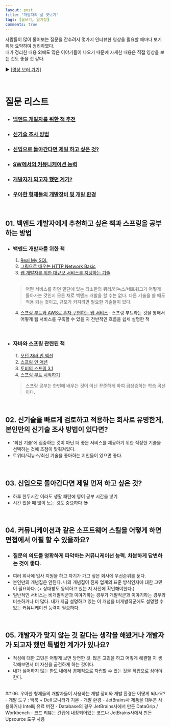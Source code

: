 ```yaml
---
layout: post
title: "개발자의 삶 엿보기"
tags: [글쓰기, 일기장]
comments: true
---
```


사람들이 많이 물어보는 질문을 간추려서 몇가지 인터뷰한 영상을 필요할 때마다 보기 위해 요약하여 정리하였다. <br>
내가 정리한 내용 외에도 많은 이야기들이 나오기 때문에 자세한 내용은 직접 영상을 보는 것도 좋을 것 같다.

▶ [[영상 보러 가기]](https://youtu.be/g5sxpi0sJc4)

<br>

# 질문 리스트

- ### [백엔드 개발자를 위한 책 추천](#01-백엔드-개발자에게-추천하고-싶은-책과-스프링을-공부하는-방법)<br>
- ### [신기술 조사 방법](#02-신기술을-빠르게-검토하고-적용하는-회사로-유명한게,-본인만의-신기술-조사-방법이-있다면)
- ### [신입으로 돌아간다면 제일 하고 싶은 것?](#03-신입으로-돌아간다면-제일-먼저-하고-싶은-것)
- ### [SW에서의 커뮤니케이션 능력](#-04-커뮤니케이션과-같은-소프트웨어-스킬을-어떻게-하면-면접에서-어필할-수-있을까요)
- ### [개발자가 되고자 했던 계기?](#-05-개발자가-맞지-않는-것-같다는-생각을-해봤거나-개발자가-되고자-했던-특별한-계기가-있나요)
- ### [우아한 형제들의 개발장비 및 개발 환경](#-06-우아한-형제들의-개발자들이-사용하는-개발-장비와-개발-환경은-어떻게-되나요)

<br>

## 01. 백엔드 개발자에게 추천하고 싶은 책과 스프링을 공부하는 방법

- ### 백엔드 개발자를 위한 책

  1. [Real My SQL](http://www.yes24.com/Product/Goods/6960931)
  2. [그림으로 배우는 HTTP Network Basic](http://www.yes24.com/Product/Goods/15894097)
  3. [웹 개발자를 위한 대규모 서비스를 지탱하는 기술](https://www.kyobobook.co.kr/product/detailViewKor.laf?mallGb=KOR&ejkGb=KOR&barcode=9788994506128)
  <br>
  
    > 어떤 서비스를 하던 밑단에 있는 최소한의 쿼리/리눅스/네트워크가 어떻게 돌아가는 것인지 모른 채로 백엔드 개발을 할 수는 없다.
    > 다른 기술을 쓸 때도 적용 되는 것이고, 규모가 커지려면 필요한 기술들이 있다.
  
  4. [스프링 부트와 AWS로 혼자 구현하는 웹 서비스](http://www.yes24.com/Product/Goods/83849117)
    : 스프링 부트라는 것을 통해서 어떻게 웹 서비스를 구축할 수 있을 지 전반적인 흐름을 쉽세 설명한 책

<br>

- ### 자바와 스프링 관련된 책

  1. [모던 자바 인 액션](http://www.yes24.com/Product/Goods/77125987)
  2. [스프링 인 액션](http://www.yes24.com/Product/Goods/90180239?OzSrank=1)
  3. [토비의 스프링 3.1](http://www.yes24.com/Product/Goods/7516911)
  4. [스프링 부트 시작하기](http://www.yes24.com/Product/Goods/62112463)
  
  > 스프링 공부는 한번에 배우는 것이 아닌 꾸준하게 하여 급상승하는 학습 곡선이다. 
  
  <br>

## 02. 신기술을 빠르게 검토하고 적용하는 회사로 유명한게, 본인만의 신기술 조사 방법이 있다면?

- '최신 기술'에 집중하는 것이 아닌 더 좋은 서비스를 제공하기 위한 적정한 기술을 선택하는 것에 초점이 맞춰져있다.
- 트위터/긱뉴스/최신 기술을 좋아하는 지인들이 있으면 좋다. 

<br>

## 03. 신입으로 돌아간다면 제일 먼저 하고 싶은 것?
- 하루 한두시간 이라도 생활 패턴에 영어 공부 시간을 넣기
- 시간 있을 때 많이 노는 것도 중요하다 😎

<br>

## 04. 커뮤니케이션과 같은 소프트웨어 스킬을 어떻게 하면 면접에서 어필 할 수 있을까요?
- ### 질문의 의도를 명확하게 파악하는 커뮤니케이션 능력. 차분하게 답변하는 것이 좋다.
- 여러 회사에 입사 지원을 하고 자기가 가고 싶은 회사에 우선순위를 둔다. 
- 본인만의 개념집은 안된다. 나의 개념집이 진짜 업계의 표준 방식인지에 대한 고민이 필요하다. (+ 상대방도 동의하고 있는 지 사전에 확인해야한다.)
- 일반적인 서비스는 비개발직군과 이야기하는 경우가 개발직군과 이야기하는 경우와 비슷하거나 더 많다. 내가 지금 설명하고 있는 이 개념을 비개발직군에도 설명할 수 있는 커뮤니케이션 능력이 필요하다.

<br>

## 05. 개발자가 맞지 않는 것 같다는 생각을 해봤거나 개발자가 되고자 했던 특별한 계가가 있나요?
- 적성에 대한 고민은 어떻게 보면 당연한 것. 많은 고민을 하고 어떻게 해결할 지 생각해보면서 더 자신을 굳건하게 하는 것이다.
- 내가 싫어하지 않는 한도 내에서 경제적으로 자립할 수 있는 것을 직업으로 삼아야한다.

<br>
## 06. 우아한 형제들의 개발자들이 사용하는 개발 장비와 개발 환경은 어떻게 되나요?
- 개발 도구 : 맥북 + Dell 모니터가 기본
- 개발 환경
  - JetBrains사 제품을 대두분 사용하거나 Intellij 유료 버전
  - Database의 경우 JetBrains사에서 만든 DataGrip / Workbench
  - 코드 리뷰는 긴랩에 내장되어있는 코드나 JetBrains사에서 만든 Upsource 도구 사용
  
<br>
